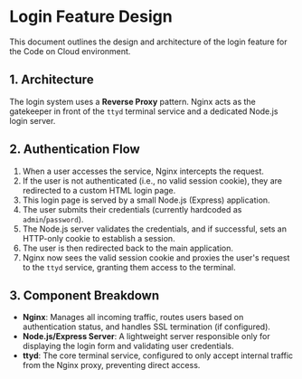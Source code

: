 # Login Feature Design

This document outlines the design and architecture of the login feature for the Code on Cloud environment.

## 1. Architecture

The login system uses a **Reverse Proxy** pattern. Nginx acts as the gatekeeper in front of the `ttyd` terminal service and a dedicated Node.js login server.

## 2. Authentication Flow

1.  When a user accesses the service, Nginx intercepts the request.
2.  If the user is not authenticated (i.e., no valid session cookie), they are redirected to a custom HTML login page.
3.  This login page is served by a small Node.js (Express) application.
4.  The user submits their credentials (currently hardcoded as `admin`/`password`).
5.  The Node.js server validates the credentials, and if successful, sets an HTTP-only cookie to establish a session.
6.  The user is then redirected back to the main application.
7.  Nginx now sees the valid session cookie and proxies the user's request to the `ttyd` service, granting them access to the terminal.

## 3. Component Breakdown

*   **Nginx**: Manages all incoming traffic, routes users based on authentication status, and handles SSL termination (if configured).
*   **Node.js/Express Server**: A lightweight server responsible only for displaying the login form and validating user credentials.
*   **ttyd**: The core terminal service, configured to only accept internal traffic from the Nginx proxy, preventing direct access.
